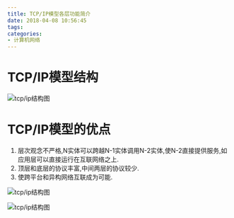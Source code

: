 ```yaml
---
title: TCP/IP模型各层功能简介
date: 2018-04-08 10:56:45
tags:
categories:
- 计算机网络
---
```


# TCP/IP模型结构
 ![tcp/ip结构图](https://timgsa.baidu.com/timg?image&quality=80&size=b9999_10000&sec=1523166435440&di=de17fa8e0c26d666f7b2eef8fa27c45b&imgtype=0&src=http%3A%2F%2Fimg694.ph.126.net%2F-cQJOt4nkmF-U2LrVzv74g%3D%3D%2F1151232654747720867.jpg)

# TCP/IP模型的优点
1. 层次观念不严格,N实体可以跨越N-1实体调用N-2实体,使N-2直接提供服务,如应用层可以直接运行在互联网络之上.
2. 顶层和底层的协议丰富,中间两层的协议较少.
3. 使跨平台和异构网络互联成为可能.

 ![tcp/ip结构图](https://timgsa.baidu.com/timg?image&quality=80&size=b9999_10000&sec=1523166581136&di=9e55f5b86eae5752bcdae14b287dde29&imgtype=jpg&src=http%3A%2F%2Fimg2.imgtn.bdimg.com%2Fit%2Fu%3D2956195152%2C151311456%26fm%3D214%26gp%3D0.jpg)
 	
 
 
 ![tcp/ip结构图](https://timgsa.baidu.com/timg?image&quality=80&size=b9999_10000&sec=1523166517446&di=aa94b41b91ba7bc7b91b9723d2923a1b&imgtype=0&src=http%3A%2F%2Fimg1.ph.126.net%2FhFtRfOyDO_u5gySbDDBlLg%3D%3D%2F6632721431187476380.jpg)
 
